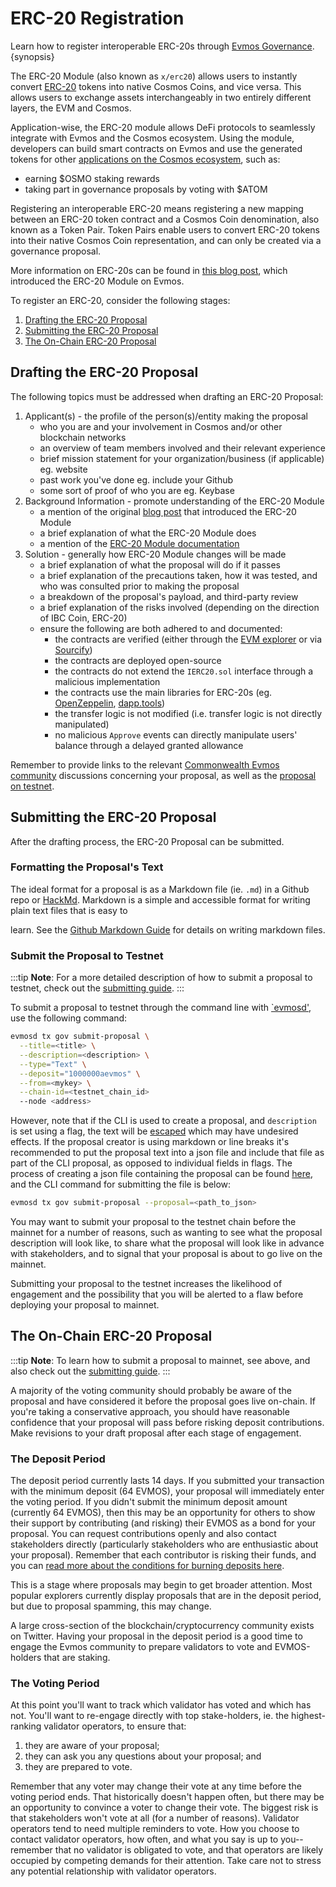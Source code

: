 <!--
order: 2
-->

# ERC-20 Registration

Learn how to register interoperable ERC-20s through [Evmos Governance](../../users/governance/overview.md). {synopsis}

The ERC-20 Module (also known as `x/erc20`) allows users to instantly convert [ERC-20](https://ethereum.org/en/developers/docs/standards/tokens/erc-20) tokens into native Cosmos Coins, and vice versa. This allows users to exchange assets interchangeably in two entirely different layers, the EVM and Cosmos.

Application-wise, the ERC-20 module allows DeFi protocols to seamlessly integrate with Evmos and the Cosmos ecosystem. Using the module, developers can build smart contracts on Evmos and use the generated tokens for other [applications on the Cosmos ecosystem](https://mapofzones.com), such as:

- earning $OSMO staking rewards
- taking part in governance proposals by voting with $ATOM

Registering an interoperable ERC-20 means registering a new mapping between an ERC-20 token contract and a Cosmos Coin denomination, also known as a Token Pair. Token Pairs enable users to convert ERC-20 tokens into their native Cosmos Coin representation, and can only be created via a governance proposal.

More information on ERC-20s can be found in [this blog post](https://medium.com/evmos/introducing-evmos-erc20-module-f40a61e05273), which introduced the ERC-20 Module on Evmos.

To register an ERC-20, consider the following stages:

1. [Drafting the ERC-20 Proposal](#drafting-the-erc-20-proposal)
2. [Submitting the ERC-20 Proposal](#submitting-the-erc-20-proposal)
3. [The On-Chain ERC-20 Proposal](#the-on-chain-erc-20-proposal)

## Drafting the ERC-20 Proposal

The following topics must be addressed when drafting an ERC-20 Proposal:

1. Applicant(s) - the profile of the person(s)/entity making the proposal
    - who you are and your involvement in Cosmos and/or other blockchain networks
    - an overview of team members involved and their relevant experience
    - brief mission statement for your organization/business (if applicable) eg. website
    - past work you've done eg. include your Github
    - some sort of proof of who you are eg. Keybase
2. Background Information - promote understanding of the ERC-20 Module
    - a mention of the original [blog post](https://medium.com/evmos/introducing-evmos-erc20-module-f40a61e05273) that introduced the ERC-20 Module
    - a brief explanation of what the ERC-20 Module does
    - a mention of the [ERC-20 Module documentation](https://docs.evmos.org/modules/erc20/)
3. Solution - generally how ERC-20 Module changes will be made
    - a brief explanation of what the proposal will do if it passes
    - a brief explanation of the precautions taken, how it was tested, and who was consulted prior to making the proposal
    - a breakdown of the proposal's payload, and third-party review
    - a brief explanation of the risks involved (depending on the direction of IBC Coin, ERC-20)
    - ensure the following are both adhered to and documented:
        - the contracts are verified (either through the [EVM explorer](https://evm.evmos.org) or via [Sourcify](https://sourcify.dev))
        - the contracts are deployed open-source
        - the contracts do not extend the `IERC20.sol` interface through a malicious implementation
        - the contracts use the main libraries for ERC-20s (eg. [OpenZeppelin](https://docs.openzeppelin.com/contracts/4.x/erc20), [dapp.tools](https://dapp.tools/))
        - the transfer logic is not modified (i.e. transfer logic is not directly manipulated)
        - no malicious `Approve` events can directly manipulate users' balance through a delayed granted allowance

Remember to provide links to the relevant [Commonwealth Evmos community](https://commonwealth.im/evmos) discussions concerning your proposal, as well as the [proposal on testnet](#submit-the-proposal-to-the-testnet).

## Submitting the ERC-20 Proposal

After the drafting process, the ERC-20 Proposal can be submitted.

### Formatting the Proposal's Text

The ideal format for a proposal is as a Markdown file (ie. `.md`) in a Github repo or [HackMd](https://hackmd.io/). Markdown
is a simple and accessible format for writing plain text files that is easy to
<!-- markdown-link-check-disable-next-line -->
learn. See the [Github Markdown Guide](https://docs.github.com/en/get-started/writing-on-github/getting-started-with-writing-and-formatting-on-github/basic-writing-and-formatting-syntax) for details on
writing markdown files.

### Submit the Proposal to Testnet

:::tip
**Note**: For a more detailed description of how to submit a proposal to testnet, check out the [submitting guide](../../users/governance/submitting.md).
:::

To submit a proposal to testnet through the command line with [`evmosd'](../../validators/quickstart/binary.md), use the following command:

```bash
evmosd tx gov submit-proposal \
  --title=<title> \
  --description=<description> \
  --type="Text" \
  --deposit="1000000aevmos" \
  --from=<mykey> \
  --chain-id=<testnet_chain_id>
  --node <address>
```

However, note that if the CLI is used to create a proposal, and `description` is set using a flag, the text will be [escaped](https://en.wikipedia.org/wiki/Escape_sequences_in_C) which may have undesired effects. If the proposal creator is using markdown or line breaks it's recommended to put the proposal text into a json file and include that file as part of the CLI proposal, as opposed to individual fields in flags. The process of creating a json file containing the proposal can be found [here](../../users/governance/submitting.md#formatting-the-json-file-for-the-governance-proposal), and the CLI command for submitting the file is below:

```bash 
evmosd tx gov submit-proposal --proposal=<path_to_json>
```

You may want to submit your proposal to the testnet chain before the mainnet for a number of reasons, such as wanting to see what the proposal description will look like, to share what the proposal will look like in advance with stakeholders, and to signal that your proposal is about to go live on the mainnet.

Submitting your proposal to the testnet increases the likelihood of engagement and the possibility that you will be alerted to a flaw before deploying your proposal to mainnet.

## The On-Chain ERC-20 Proposal

:::tip
**Note**: To learn how to submit a proposal to mainnet, see above, and also check out the [submitting guide](../../users/governance/submitting.md).
:::

A majority of the voting community should probably be aware of the proposal and have considered it before the proposal goes live on-chain. If you're taking a conservative approach, you should have reasonable confidence that your proposal will pass before risking deposit contributions. Make revisions to your draft proposal after each stage of engagement.

### The Deposit Period

The deposit period currently lasts 14 days. If you submitted your transaction with the minimum deposit (64 EVMOS), your proposal will immediately enter the voting period. If you didn't submit the minimum deposit amount (currently 64 EVMOS), then this may be an opportunity for others to show their support by contributing (and risking) their EVMOS as a bond for your proposal. You can request contributions openly and also contact stakeholders directly (particularly stakeholders who are enthusiastic about your proposal). Remember that each contributor is risking their funds, and you can [read more about the conditions for burning deposits here](../users/governance/process.md#burned-deposits).

This is a stage where proposals may begin to get broader attention. Most popular explorers currently display proposals that are in the deposit period, but due to proposal spamming, this may change.

A large cross-section of the blockchain/cryptocurrency community exists on Twitter. Having your proposal in the deposit period is a good time to engage the Evmos community to prepare validators to vote and EVMOS-holders that are staking.

### The Voting Period

At this point you'll want to track which validator has voted and which has not. You'll want to re-engage directly with top stake-holders, ie. the highest-ranking validator operators, to ensure that:

1. they are aware of your proposal;
2. they can ask you any questions about your proposal; and
3. they are prepared to vote.

Remember that any voter may change their vote at any time before the voting period ends. That historically doesn't happen often, but there may be an opportunity to convince a voter to change their vote. The biggest risk is that stakeholders won't vote at all (for a number of reasons). Validator operators tend to need multiple reminders to vote. How you choose to contact validator operators, how often, and what you say is up to you--remember that no validator is obligated to vote, and that operators are likely occupied by competing demands for their attention. Take care not to stress any potential relationship with validator operators.
